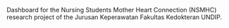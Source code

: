 Dashboard for the Nursing Students Mother Heart Connection (NSMHC) research project of the Jurusan Keperawatan Fakultas Kedokteran UNDIP.
